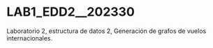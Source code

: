 # LAB1_EDD2__202330
Laboratorio 2, estructura de datos 2, Generación de grafos de vuelos internacionales. 
